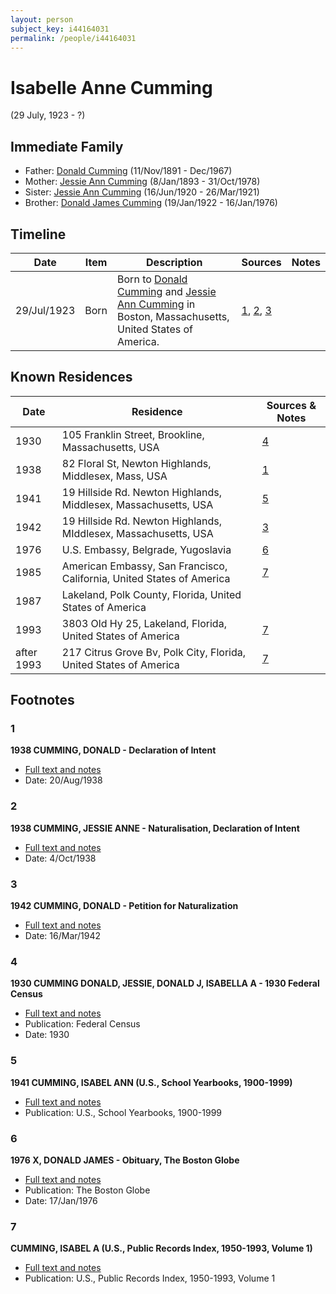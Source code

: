 ```yaml
---
layout: person
subject_key: i44164031
permalink: /people/i44164031
---
```


# Isabelle Anne Cumming
(29 July, 1923 - ?)

## Immediate Family

* Father: [Donald Cumming](./@11846578@-donald-cumming-b1891-11-11-d1967-12.md) (11/Nov/1891 - Dec/1967)
* Mother: [Jessie Ann Cumming](./@66222886@-jessie-ann-cumming-b1893-1-8-d1978-10-31.md) (8/Jan/1893 - 31/Oct/1978)
* Sister: [Jessie Ann Cumming](./@65743680@-jessie-ann-cumming-b1920-6-16-d1921-3-26.md) (16/Jun/1920 - 26/Mar/1921)
* Brother: [Donald James Cumming](./@42110198@-donald-james-cumming-b1922-1-19-d1976-1-16.md) (19/Jan/1922 - 16/Jan/1976)

## Timeline

Date | Item | Description | Sources | Notes
---|---|---|---|---
29/Jul/1923 | Born | Born to [Donald Cumming](./@11846578@-donald-cumming-b1891-11-11-d1967-12.md) and [Jessie Ann Cumming](./@66222886@-jessie-ann-cumming-b1893-1-8-d1978-10-31.md) in Boston, Massachusetts, United States of America. | [1](#1), [2](#2), [3](#3) | 

## Known Residences

Date | Residence | Sources & Notes
---|---|---
1930 | 105 Franklin Street, Brookline, Massachusetts, USA | [4](#4)
1938 | 82 Floral St, Newton Highlands, Middlesex, Mass, USA | [1](#1)
1941 | 19 Hillside Rd. Newton Highlands, Middlesex, Massachusetts, USA | [5](#5)
1942 | 19 Hillside Rd. Newton Highlands, MIddlesex, Massachusetts, USA | [3](#3)
1976 | U.S. Embassy, Belgrade, Yugoslavia | [6](#6)
1985 | American Embassy, San Francisco, California, United States of America | [7](#7)
1987 | Lakeland, Polk County, Florida, United States of America | 
1993 | 3803 Old Hy 25, Lakeland, Florida, United States of America | [7](#7)
after 1993 | 217 Citrus Grove Bv, Polk City, Florida, United States of America | [7](#7)

## Footnotes

### 1

**1938 CUMMING, DONALD - Declaration of Intent**

* [Full text and notes](../sources/@79886808@-1938-cumming,-donald-declaration-of-intent.md)
* Date: 20/Aug/1938

### 2

**1938 CUMMING, JESSIE ANNE - Naturalisation, Declaration of Intent**

* [Full text and notes](../sources/@71979538@-1938-cumming,-jessie-anne-naturalisation,-declaration-of-intent.md)
* Date: 4/Oct/1938

### 3

**1942 CUMMING, DONALD - Petition for Naturalization**

* [Full text and notes](../sources/@62036673@-1942-cumming,-donald-petition-for-naturalization.md)
* Date: 16/Mar/1942

### 4

**1930 CUMMING DONALD, JESSIE, DONALD J, ISABELLA A - 1930 Federal Census**

* [Full text and notes](../sources/@45728686@-1930-cumming-donald,-jessie,-donald-j,-isabella-a-1930-federal-census.md)
* Publication: Federal Census
* Date: 1930

### 5

**1941 CUMMING, ISABEL ANN (U.S., School Yearbooks, 1900-1999)**

* [Full text and notes](../sources/@89688603@-1941-cumming,-isabel-ann-u.s.,-school-yearbooks,-1900-1999-.md)
* Publication: U.S., School Yearbooks, 1900-1999

### 6

**1976 X, DONALD JAMES - Obituary, The Boston Globe**

* [Full text and notes](../sources/@9309248@-1976-cumming,-donald-james-obituary,-the-boston-globe.md)
* Publication: The Boston Globe
* Date: 17/Jan/1976

### 7

**CUMMING, ISABEL A (U.S., Public Records Index, 1950-1993, Volume 1)**

* [Full text and notes](../sources/@88475936@-cumming,-isabel-a-u.s.,-public-records-index,-1950-1993,-volume-1-.md)
* Publication: U.S., Public Records Index, 1950-1993, Volume 1

